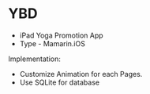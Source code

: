 YBD
===

 - iPad Yoga Promotion App
 - Type - Mamarin.iOS

Implementation:
- Customize Animation for each Pages.
- Use SQLite for database

